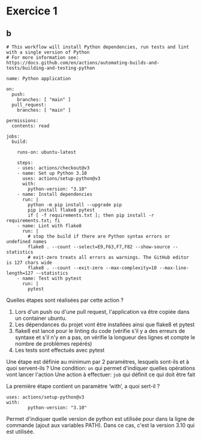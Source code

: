 # Exercice 1
## b
```
# This workflow will install Python dependencies, run tests and lint with a single version of Python
# For more information see: https://docs.github.com/en/actions/automating-builds-and-tests/building-and-testing-python

name: Python application

on:
  push:
    branches: [ "main" ]
  pull_request:
    branches: [ "main" ]

permissions:
  contents: read

jobs:
  build:

    runs-on: ubuntu-latest

    steps:
    - uses: actions/checkout@v3
    - name: Set up Python 3.10
      uses: actions/setup-python@v3
      with:
        python-version: "3.10"
    - name: Install dependencies
      run: |
        python -m pip install --upgrade pip
        pip install flake8 pytest
        if [ -f requirements.txt ]; then pip install -r requirements.txt; fi
    - name: Lint with flake8
      run: |
        # stop the build if there are Python syntax errors or undefined names
        flake8 . --count --select=E9,F63,F7,F82 --show-source --statistics
        # exit-zero treats all errors as warnings. The GitHub editor is 127 chars wide
        flake8 . --count --exit-zero --max-complexity=10 --max-line-length=127 --statistics
    - name: Test with pytest
      run: |
        pytest
```

Quelles étapes sont réalisées par cette action ?
1. Lors d'un push ou d'une pull request, l'application va être copiée dans un container ubuntu.
2. Les dépendances du projet vont être installées ainsi que flake8 et pytest 
3. flake8 est lancé pour le linting du code (vérifie s'il y a des erreurs de syntaxe et s'il n'y en a pas, on vérifie la longueur des lignes et compte le nombre de problèmes repérés)
4. Les tests sont effectués avec pytest


Une étape est définie au minimum par 2 paramètres, lesquels sont-ils et à quoi servent-ils ?
Une condition: `on` qui permet d'indiquer quelles opérations vont lancer l'action
Une action à effectuer: `job` qui définit ce qui doit être fait



La première étape contient un paramètre ‘with’, a quoi sert-il ?
```
uses: actions/setup-python@v3
with:
        python-version: "3.10"
```
Permet d'indiquer quelle version de python est utilisée pour dans la ligne de commande (ajout aux variables PATH). Dans ce cas, c'est la version 3.10 qui est utilisée.



